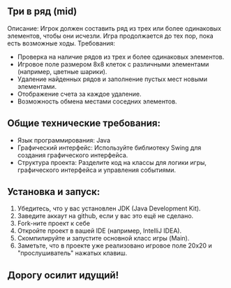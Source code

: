 
## Три в ряд (mid)
   Описание: Игрок должен составить ряд из трех или более одинаковых элементов, чтобы они исчезли. Игра продолжается до тех пор, пока есть возможные ходы.
   Требования:
   - Проверка на наличие рядов из трех и более одинаковых элементов.
   - Игровое поле размером 8x8 клеток с различными элементами (например, цветные шарики).
   - Удаление найденных рядов и заполнение пустых мест новыми элементами.
   - Отображение счета за каждое удаление.
   - Возможность обмена местами соседних элементов.

## Общие технические требования:
   - Язык программирования: Java
   - Графический интерфейс: Используйте библиотеку Swing для создания графического интерфейса.
   - Структура проекта: Разделите код на классы для логики игры, графического интерфейса и управления событиями.
     
## Установка и запуск:
1. Убедитесь, что у вас установлен JDK (Java Development Kit).
2. Заведите аккаут на github, если у вас это ещё не сделано.
3. Fork-ните проект к себе 
4. Откройте проект в вашей IDE (например, IntelliJ IDEA). 
5. Скомпилируйте и запустите основной класс игры (Main). 
6. Заметьте, что в проекте уже реализовано игровое поле 20x20 и "прослушиватель" нажатых клавиш.

## Дорогу осилит идущий!
